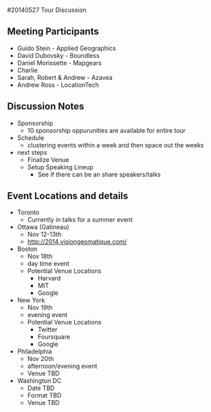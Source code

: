 #20140527 Tour Discussion

## Meeting Participants
* Guido Stein - Applied Geographics
* David Dubovsky - Boundless
* Daniel Morissette - Mapgears
* Charlie
* Sarah, Robert & Andrew - Azavea
* Andrew Ross - LocationTech

## Discussion Notes
* Sponsorship
    * 10 sponsorship oppurunities are available for entire tour
* Schedule
    * clustering events within a week and then space out the weeks
* next steps
    * Finalize Venue
    * Setup Speaking Lineup
        * See if there can be an share speakers/talks

## Event Locations and details
* Toronto
    * Currently in talks for a summer event
* Ottawa (Gatineau)
    * Nov 12-13th
    * http://2014.visiongeomatique.com/
* Boston
    * Nov 18th
    * day time event
    * Potential Venue Locations
        * Harvard
        * MIT
        * Google
* New York
    * Nov 19th
    * evening event
    * Potential Venue Locations
        * Twitter
        * Foursquare
        * Google
* Philadelphia
    * Nov 20th
    * afternoon/evening event
    * Venue TBD
* Washington DC
    * Date TBD
    * Format TBD
    * Venue TBD
